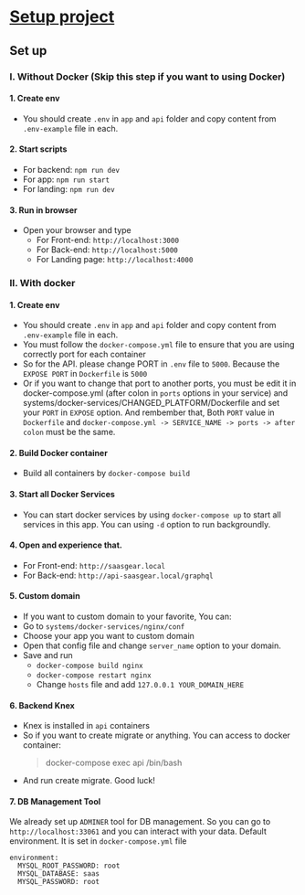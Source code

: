 # [Setup project](https://github.com/JSLancerTeam/saasgear/docs/setup.md)
## Set up
### I. Without Docker (Skip this step if you want to using Docker)
#### 1. Create env
  + You should create `.env` in `app` and `api` folder and copy content from `.env-example` file in each.

#### 2. Start scripts
  + For backend: `npm run dev`
  + For app: `npm run start`
  + For landing: `npm run dev`
#### 3. Run in browser
  + Open your browser and type
    + For Front-end: `http://localhost:3000`
    + For Back-end: `http://localhost:5000`
    + For Landing page: `http://localhost:4000`


### II. With docker 
#### 1. Create env
  + You should create `.env` in `app` and `api` folder and copy content from `.env-example` file in each.
  + You must follow the `docker-compose.yml` file to ensure that you are using correctly port for each container
  + So for the API. please change PORT in `.env` file to `5000`. Because the `EXPOSE PORT` in `Dockerfile` is `5000`
  + Or if you want to change that port to another ports, you must be edit it in docker-compose.yml (after colon in `ports` options in your service) and systems/docker-services/CHANGED_PLATFORM/Dockerfile and set your `PORT` in `EXPOSE` option. And rembember that, Both `PORT` value in `Dockerfile` and `docker-compose.yml -> SERVICE_NAME -> ports -> after colon` must be the same.

#### 2. Build Docker container
+ Build all containers by `docker-compose build`

#### 3. Start all Docker Services
+ You can start docker services by using `docker-compose up` to start all services in this app. You can using `-d` option to run backgroundly.
#### 4. Open and experience that.
+ For Front-end: `http://saasgear.local`
+ For Back-end: `http://api-saasgear.local/graphql`
#### 5. Custom domain
+ If you want to custom domain to your favorite, You can:
+ Go to `systems/docker-services/nginx/conf`
+ Choose your app you want to custom domain
+ Open that config file and change `server_name` option to your domain.
+ Save and run
  + `docker-compose build nginx`
  + `docker-compose restart nginx`
  + Change `hosts` file and add `127.0.0.1 YOUR_DOMAIN_HERE`
#### 6. Backend Knex
+ Knex is installed in `api` containers
+ So if you want to create migrate or anything. You can access to docker container:
  > docker-compose exec api /bin/bash
+ And run create migrate. Good luck!
#### 7. DB Management Tool
We already set up `ADMINER` tool for DB management. So you can go to `http://localhost:33061` and you can interact with your data.
Default environment. It is set in `docker-compose.yml` file
```
environment:
  MYSQL_ROOT_PASSWORD: root
  MYSQL_DATABASE: saas
  MYSQL_PASSWORD: root
```
